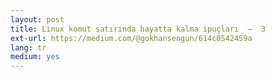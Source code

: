 ```yaml
---
layout: post
title: Linux komut satırında hayatta kalma ipuçları  —  3
ext-url: https://medium.com/@gokhansengun/614c0542459a
lang: tr
medium: yes 
---
```

